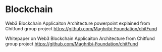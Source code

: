 # Blockchain

Web3 Blockchain Applicaiton Architecture powerpoint explained from Chitfund group project https://github.com/Maghribi-Foundation/chitFund

Whitepaper on Web3 Blockchain Applicaiton Architecture from Chitfund group project https://github.com/Maghribi-Foundation/chitFund
